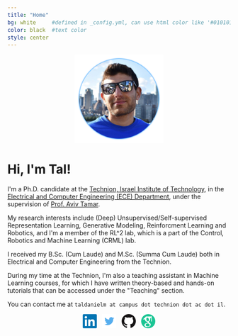 ```yaml
---
title: "Home"
bg: white     #defined in _config.yml, can use html color like '#010101'
color: black  #text color
style: center
---
```


<p align="center">
  <img src="https://github.com/taldatech/taldatech.github.io/raw/main/img/taldaniel_cropped.png" style="height:200px">
</p>

# Hi, I'm Tal!
I'm a Ph.D. candidate at the <a href="https://www.technion.ac.il/en/home-2/">Technion, Israel Institute of Technology</a>, in the <a href="https://ece.technion.ac.il/">Electrical and Computer Engineering (ECE) Department</a>, under the supervision of <a href="https://avivt.github.io/avivt/">Prof. Aviv Tamar</a>.

My research interests include (Deep) Unsupervised/Self-supervised Representation Learning, Generative Modeling, Reinforcment Learning and Robotics, and I'm a member of the RL^2 lab, which is a part of the Control, Robotics and Machine Learning (CRML) lab.

I received my B.Sc. (Cum Laude) and M.Sc. (Summa Cum Laude) both in Electrical and Computer Engineering from the Technion.

During my time at the Technion, I'm also a teaching assistant in Machine Learning courses, for which I have written theory-based and hands-on tutorials that can be accessed under the "Teaching" section.


You can contact me at `taldanielm at campus dot technion dot ac dot il`.

<p align="center">
  <a href="https://www.linkedin.com/in/tal-daniel-2b919513b/"><img src="https://github.com/taldatech/taldatech.github.io/raw/main/img/linkedin.png" style="height:32px"></a>&nbsp;&nbsp;
  <a href="https://twitter.com/TalDaniel8"><img src="https://github.com/taldatech/taldatech.github.io/raw/main/img/twitter.png" style="height:32px"></a>&nbsp;&nbsp;
  <a href="https://github.com/taldatech"><img src="https://github.com/taldatech/taldatech.github.io/raw/main/img/github.png" style="height:32px"></a>&nbsp;&nbsp;
  <a href="https://scholar.google.com/citations?hl=en&authuser=1&user=WqOoA3IAAAAJ"><img src="https://github.com/taldatech/taldatech.github.io/raw/main/img/gscholar.png" style="height:32px"></a>
</p>